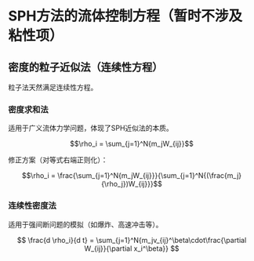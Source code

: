 # SPH方法的流体控制方程（暂时不涉及粘性项）

## 密度的粒子近似法（连续性方程）

粒子法天然满足连续性方程。

### 密度求和法

适用于广义流体力学问题，体现了SPH近似法的本质。

$$\rho_i = \sum_{j=1}^N{m_jW_{ij}}$$

修正方案（对等式右端正则化）：

$$\rho_i = \frac{\sum_{j=1}^N{m_jW_{ij}}}{\sum_{j=1}^N{(\frac{m_j}{\rho_j})W_{ij}}}$$

### 连续性密度法

适用于强间断问题的模拟（如爆炸、高速冲击等）。

$$ \frac{d \rho_i}{d t} = \sum_{j=1}^N{m_jv_{ij}^\beta\cdot\frac{\partial W_{ij}}{\partial x_i^\beta}} $$
